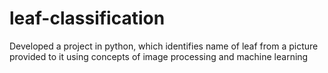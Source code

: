 # leaf-classification
Developed a project in python, which identifies name of leaf from a picture provided to it using concepts of image processing and machine learning
